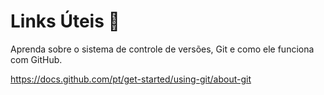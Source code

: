 # Links Úteis :link:

Aprenda sobre o sistema de controle de versões, Git e como ele funciona com GitHub.

https://docs.github.com/pt/get-started/using-git/about-git

